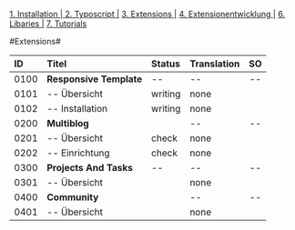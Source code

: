 [1. Installation   | ](1-installation.md)  [2. Typoscript   |](2-typoscript.md)   [3. Extensions  |](3-extensions.md)  [4. Extensionentwicklung  |](4-extensionentwicklung.md)  [6. Libaries  |](6-libaries.md)  [7. Tutorials](7-tutorials.md) 


#Extensions#

| ID   | Titel                   | Status       | Translation | SO   |
| :--- | :---------------------- | :----------- | :---------- | :--: |
| 0100 | **Responsive Template** | --           | --          | --   |
| 0101 | -- Übersicht            | writing      | none        |      |
| 0102 | -- Installation         | writing      | none        |      |
| 0200 | **Multiblog**           |              | --          | --   |
| 0201 | -- Übersicht            | check        | none        |      | 
| 0202 | -- Einrichtung          | check        | none        |      |
| 0300 | **Projects And Tasks**  | --           | --          | --   |
| 0301 | -- Übersicht            |              | none        |      |
| 0400 | **Community**           |              | --          | --   |
| 0401 | -- Übersicht            |              | none        |      |
